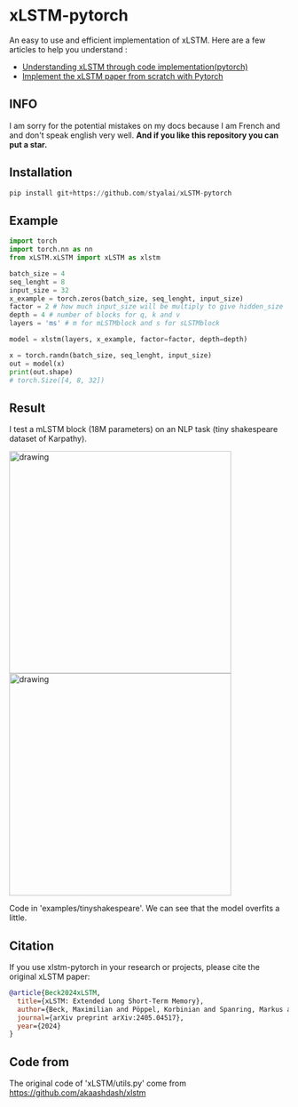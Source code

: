 # xLSTM-pytorch
An easy to use and efficient implementation of xLSTM.
Here are a few articles to help you understand :
 - [Understanding xLSTM through code implementation(pytorch)](https://medium.com/@arthur.lagacherie/implement-the-xlstm-paper-from-scratch-with-pytorch-3a2a4ddb4f94)
 - [Implement the xLSTM paper from scratch with Pytorch](https://medium.com/@arthur.lagacherie/implement-the-xlstm-paper-from-scratch-with-pytorch-5157a1b40ec8)

## INFO
I am sorry for the potential mistakes on my docs because I am French and and don't speak english very well. <b>And if you like this repository you can put a star.</b>

## Installation
```python
pip install git+https://github.com/styalai/xLSTM-pytorch
```
## Example

```python
import torch
import torch.nn as nn
from xLSTM.xLSTM import xLSTM as xlstm

batch_size = 4
seq_lenght = 8
input_size = 32
x_example = torch.zeros(batch_size, seq_lenght, input_size)
factor = 2 # how much input_size will be multiply to give hidden_size
depth = 4 # number of blocks for q, k and v
layers = 'ms' # m for mLSTMblock and s for sLSTMblock

model = xlstm(layers, x_example, factor=factor, depth=depth)

x = torch.randn(batch_size, seq_lenght, input_size)
out = model(x)
print(out.shape)
# torch.Size([4, 8, 32])
```
## Result
I test a mLSTM block (18M parameters) on an NLP task (tiny shakespeare dataset of Karpathy).

<img src="/assets/loss3000xlstm.PNG" alt="drawing" width="400"/>
<img src="/assets/loss6000.PNG" alt="drawing" width="400"/>

Code in 'examples/tinyshakespeare'.
We can see that the model overfits a little.

## Citation

If you use xlstm-pytorch in your research or projects, please cite the original xLSTM paper:

```bibtex
@article{Beck2024xLSTM,
  title={xLSTM: Extended Long Short-Term Memory},
  author={Beck, Maximilian and Pöppel, Korbinian and Spanring, Markus and Auer, Andreas and Prudnikova, Oleksandra and Kopp, Michael and Klambauer, Günter and Brandstetter, Johannes and Hochreiter, Sepp},
  journal={arXiv preprint arXiv:2405.04517},
  year={2024}
}
```
## Code from
The original code of 'xLSTM/utils.py' come from https://github.com/akaashdash/xlstm
